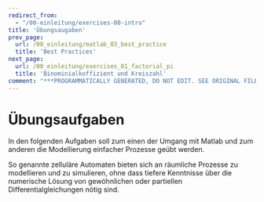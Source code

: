 ```yaml
---
redirect_from:
  - "/00-einleitung/exercises-00-intro"
title: 'Übungsaugaben'
prev_page:
  url: /00_einleitung/matlab_03_best_practice
  title: 'Best Practices'
next_page:
  url: /00_einleitung/exercises_01_factorial_pi
  title: 'Binominialkoffizient und Kreiszahl'
comment: "***PROGRAMMATICALLY GENERATED, DO NOT EDIT. SEE ORIGINAL FILES IN /content***"
---
```

# Übungsaufgaben

In den folgenden Aufgaben soll zum einen der Umgang mit Matlab und zum anderen die Modellierung einfacher Prozesse geübt werden.

So genannte zelluläre Automaten bieten sich an räumliche Prozesse zu modellieren und zu simulieren, ohne dass tiefere Kenntnisse über die numerische Lösung von gewöhnlichen oder partiellen Differentialgleichungen nötig sind.